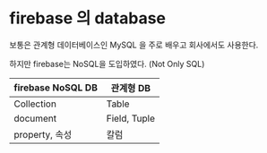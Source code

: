 # firebase 의 database

보통은 관계형 데이터베이스인 MySQL 을 주로 배우고 회사에서도 사용한다.

하지만 firebase는 NoSQL을 도입하였다. (Not Only SQL) 

| firebase NoSQL DB | 관계형 DB |
|--|--|
| Collection | Table |
| document | Field, Tuple |
| property, 속성 | 칼럼 |



